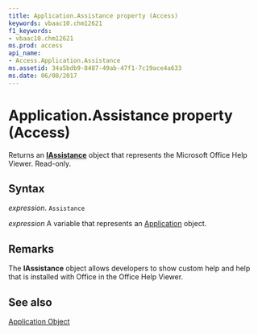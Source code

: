 ```yaml
---
title: Application.Assistance property (Access)
keywords: vbaac10.chm12621
f1_keywords:
- vbaac10.chm12621
ms.prod: access
api_name:
- Access.Application.Assistance
ms.assetid: 34a5bdb9-8487-49ab-47f1-7c19ace4a633
ms.date: 06/08/2017
---
```



# Application.Assistance property (Access)

Returns an  **[IAssistance](Office.IAssistance.md)** object that represents the Microsoft Office Help Viewer. Read-only.


## Syntax

 _expression_. `Assistance`

 _expression_ A variable that represents an [Application](Access.Application.md) object.


## Remarks

The  **IAssistance** object allows developers to show custom help and help that is installed with Office in the Office Help Viewer.


## See also


[Application Object](Access.Application.md)

